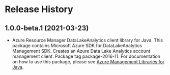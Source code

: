 # Release History

## 1.0.0-beta.1 (2021-03-23)

- Azure Resource Manager DataLakeAnalytics client library for Java. This package contains Microsoft Azure SDK for DataLakeAnalytics Management SDK. Creates an Azure Data Lake Analytics account management client. Package tag package-2016-11. For documentation on how to use this package, please see [Azure Management Libraries for Java](https://aka.ms/azsdk/java/mgmt).
